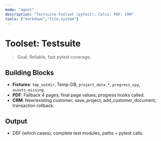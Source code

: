 ```yaml
---
mode: "agent"
description: "Testsuite-Toolset (pytest): Calcs, PDF, CRM"
tools: ["markdown","file-system"]
---
```


# Toolset: Testsuite

> Goal: Reliable, fast pytest coverage.

## Building Blocks
- **Fixtures**: `tmp_outdir`, Temp-DB, `project_data_*`, `progress_spy`, `assets_missing`.
- **PDF**: Fallback 4 pages; final page values; progress hooks called.
- **CRM**: New/existing customer; save_project; add_customer_document; transaction rollback.

## Output
- DEF (which cases), complete test modules, paths + pytest calls.